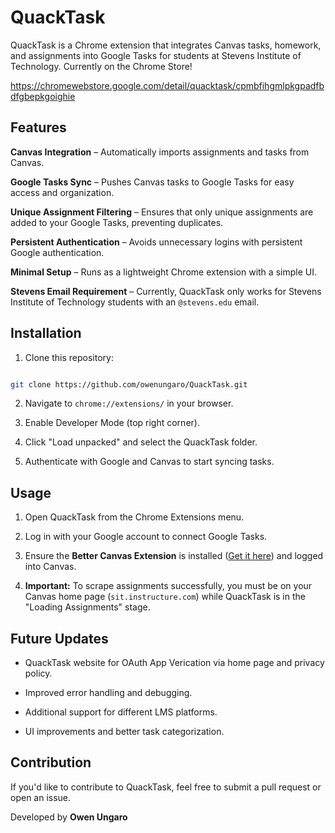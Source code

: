 
  

# QuackTask

  

QuackTask is a Chrome extension that integrates Canvas tasks, homework, and assignments into Google Tasks for students at Stevens Institute of Technology. Currently on the Chrome Store!

https://chromewebstore.google.com/detail/quacktask/cpmbfihgmlpkgpadfbdfgbepkgoighie

  

  

## Features

  

**Canvas Integration** – Automatically imports assignments and tasks from Canvas.

**Google Tasks Sync** – Pushes Canvas tasks to Google Tasks for easy access and organization.

**Unique Assignment Filtering** – Ensures that only unique assignments are added to your Google Tasks, preventing duplicates.

**Persistent Authentication** – Avoids unnecessary logins with persistent Google authentication.

**Minimal Setup** – Runs as a lightweight Chrome extension with a simple UI.

**Stevens Email Requirement** – Currently, QuackTask only works for Stevens Institute of Technology students with an `@stevens.edu` email.

  

  

## Installation

  

1. Clone this repository:

```sh

git clone https://github.com/owenungaro/QuackTask.git

```

2. Navigate to `chrome://extensions/` in your browser.

3. Enable Developer Mode (top right corner).

4. Click "Load unpacked" and select the QuackTask folder.

5. Authenticate with Google and Canvas to start syncing tasks.

  

  

## Usage

  

1. Open QuackTask from the Chrome Extensions menu.

2. Log in with your Google account to connect Google Tasks.

3. Ensure the **Better Canvas Extension** is installed ([Get it here](https://chromewebstore.google.com/detail/better-canvas/cndibmoanboadcifjkjbdpjgfedanolh?hl=en)) and logged into Canvas.

4.  **Important:** To scrape assignments successfully, you must be on your Canvas home page (`sit.instructure.com`) while QuackTask is in the "Loading Assignments" stage.


  
  

## Future Updates

  
- QuackTask website for OAuth App Verication via home page and privacy policy.

- Improved error handling and debugging.

- Additional support for different LMS platforms.

- UI improvements and better task categorization.

  


  

## Contribution

  

If you'd like to contribute to QuackTask, feel free to submit a pull request or open an issue.

  


  

Developed by **Owen Ungaro**
